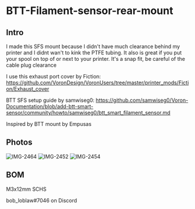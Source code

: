 # BTT-Filament-sensor-rear-mount

## Intro

I made this SFS mount because I didn't have much clearance behind my printer and I didnt wan't to kink the PTFE tubing. It also is great if you put your spool on top of or next to your printer. It's a snap fit, be careful of the cable plug clearance

I use this exhaust port cover by Fiction: https://github.com/VoronDesign/VoronUsers/tree/master/printer_mods/Fiction/Exhaust_cover

BTT SFS setup guide by samwiseg0: https://github.com/samwiseg0/Voron-Documentation/blob/add-btt-smart-sensor/community/howto/samwiseg0/btt_smart_filament_sensor.md

Inspired by BTT mount by Empusas


## Photos 
![IMG-2464](https://user-images.githubusercontent.com/119546207/204934621-c2a334b9-6eb2-495a-bb77-ee014fdc3a10.jpg)
![IMG-2452](https://user-images.githubusercontent.com/119546207/204933796-d65dbf0f-c773-4335-95da-e6c297c13865.jpg)
![IMG-2454](https://user-images.githubusercontent.com/119546207/204933808-1b61bd3a-38cb-4f59-b6f5-5d92c965e79a.jpg)


## BOM
M3x12mm SCHS

bob_loblaw#7046 on Discord

